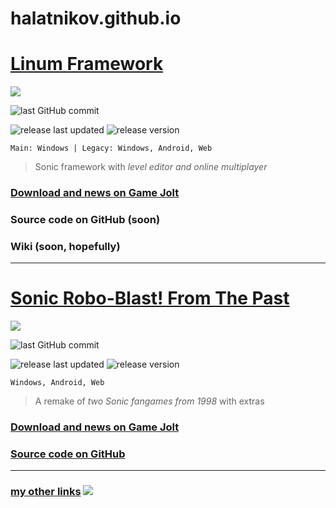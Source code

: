 # halatnikov.github.io

# [Linum Framework](https://gamejolt.com/games/linum-framework/513673)
[![](https://cdn.discordapp.com/attachments/406052265963683840/944883321597493298/linum_ayleen-seraph_2x.png)](https://gamejolt.com/games/linum-framework/513673)

![last GitHub commit](https://img.shields.io/github/last-commit/halatnikov/linum-framework?label=last%20GitHub%20commit&logo=github)

![release last updated](https://img.shields.io/github/release-date/halatnikov/linum-framework?label=last%20updated)
![release version](https://img.shields.io/github/v/release/halatnikov/linum-framework?&label=version)

`Main: Windows | Legacy: Windows, Android, Web`

> Sonic framework with *level editor and online multiplayer*

### [Download and news on Game Jolt](https://gamejolt.com/games/linum-framework/513673)

### Source code on GitHub (soon)

### Wiki (soon, hopefully)

---

# [Sonic Robo-Blast! From The Past](https://gamejolt.com/games/srb_fromthepast/658544)
[![](https://media.discordapp.net/attachments/406052265963683840/944883384172302347/srbftp_dajumpjump.png)](https://gamejolt.com/games/srb_fromthepast/658544)

![last GitHub commit](https://img.shields.io/github/last-commit/halatnikov/SRBftp?label=last%20GitHub%20commit&logo=github)

![release last updated](https://img.shields.io/github/release-date/halatnikov/SRBftp?label=last%20updated)
![release version](https://img.shields.io/github/v/release/halatnikov/SRBftp?&label=version)

`Windows, Android, Web`

> A remake of *two Sonic fangames from 1998* with extras

### [Download and news on Game Jolt](https://gamejolt.com/games/srb_fromthepast/658544)

### [Source code on GitHub](https://github.com/Halatnikov/SRBftp)

---

### [my other links](https://halatnikov.carrd.co/) ![](https://cdn.discordapp.com/attachments/406052265963683840/944886384047583232/holat_ayleen-seraph_2x.png)
